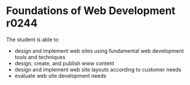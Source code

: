 # Foundations of Web Development r0244

The student is able to
- design and implement web sites using fundamental web development tools and techniques
- design, create, and publish www content
- design and implement web site layouts according to customer needs
- evaluate web site development needs
